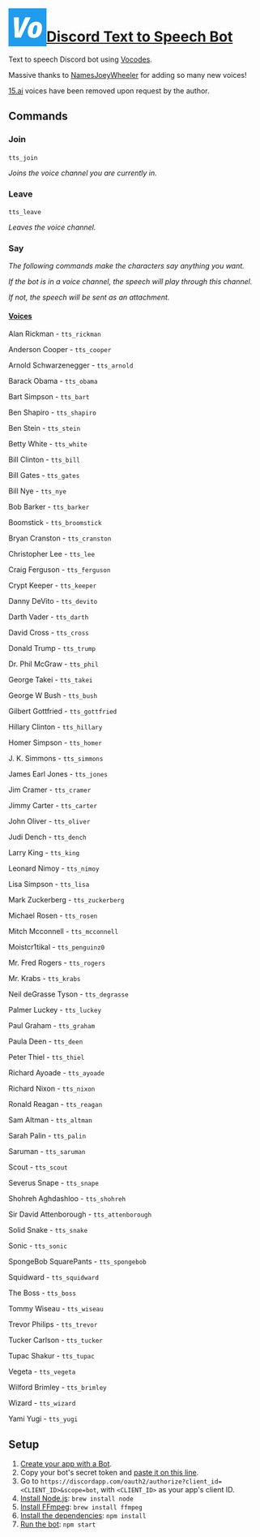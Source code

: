 <img src="icon.png?raw=true" width="75" align="left">

# [Discord Text to Speech Bot](https://discordapp.com/oauth2/authorize?client_id=801286916082237441&scope=bot)
Text to speech Discord bot using [Vocodes](https://vo.codes).

Massive thanks to [NamesJoeyWheeler](https://github.com/NamesJoeyWheeler) for adding so many new voices!

[15.ai](https://15.ai) voices have been removed upon request by the author.

## Commands
### Join
`tts_join`

*Joins the voice channel you are currently in.*

### Leave
`tts_leave`

*Leaves the voice channel.*

### Say
*The following commands make the characters say anything you want.*

*If the bot is in a voice channel, the speech will play through this channel.*

*If not, the speech will be sent as an attachment.*

#### [Voices](https://vo.codes)

Alan Rickman - `tts_rickman`

Anderson Cooper - `tts_cooper`

Arnold Schwarzenegger - `tts_arnold`

Barack Obama - `tts_obama`

Bart Simpson - `tts_bart`

Ben Shapiro - `tts_shapiro`

Ben Stein - `tts_stein`

Betty White - `tts_white`

Bill Clinton - `tts_bill`

Bill Gates - `tts_gates`

Bill Nye - `tts_nye`

Bob Barker - `tts_barker`

Boomstick - `tts_broomstick`

Bryan Cranston - `tts_cranston`

Christopher Lee - `tts_lee`

Craig Ferguson - `tts_ferguson`

Crypt Keeper - `tts_keeper`

Danny DeVito - `tts_devito`

Darth Vader - `tts_darth`

David Cross - `tts_cross`

Donald Trump - `tts_trump`

Dr. Phil McGraw - `tts_phil`

George Takei - `tts_takei`

George W Bush - `tts_bush`

Gilbert Gottfried - `tts_gottfried`

Hillary Clinton - `tts_hillary`

Homer Simpson - `tts_homer`

J. K. Simmons - `tts_simmons`

James Earl Jones - `tts_jones`

Jim Cramer - `tts_cramer`

Jimmy Carter - `tts_carter`

John Oliver - `tts_oliver`

Judi Dench - `tts_dench`

Larry King - `tts_king`

Leonard Nimoy - `tts_nimoy`

Lisa Simpson - `tts_lisa`

Mark Zuckerberg - `tts_zuckerberg`

Michael Rosen - `tts_rosen`

Mitch Mcconnell - `tts_mcconnell`

Moistcr1tikal - `tts_penguinz0`

Mr. Fred Rogers - `tts_rogers`

Mr. Krabs - `tts_krabs`

Neil deGrasse Tyson - `tts_degrasse`

Palmer Luckey - `tts_luckey`

Paul Graham - `tts_graham`

Paula Deen - `tts_deen`

Peter Thiel - `tts_thiel`

Richard Ayoade - `tts_ayoade`

Richard Nixon - `tts_nixon`

Ronald Reagan - `tts_reagan`

Sam Altman - `tts_altman`

Sarah Palin - `tts_palin`

Saruman - `tts_saruman`

Scout - `tts_scout`

Severus Snape - `tts_snape`

Shohreh Aghdashloo - `tts_shohreh`

Sir David Attenborough - `tts_attenborough`

Solid Snake - `tts_snake`

Sonic - `tts_sonic`

SpongeBob SquarePants - `tts_spongebob`

Squidward - `tts_squidward`

The Boss - `tts_boss`

Tommy Wiseau - `tts_wiseau`

Trevor Philips - `tts_trevor`

Tucker Carlson - `tts_tucker`

Tupac Shakur - `tts_tupac`

Vegeta - `tts_vegeta`

Wilford Brimley - `tts_brimley`

Wizard - `tts_wizard`

Yami Yugi - `tts_yugi`

## Setup
1. [Create your app with a Bot](https://discordapp.com/developers/applications/me).
2. Copy your bot's secret token and [paste it on this line](ttsbot.js#L8).
3. Go to `https://discordapp.com/oauth2/authorize?client_id=<CLIENT_ID>&scope=bot`, with `<CLIENT_ID>` as your app's client ID.
4. [Install Node.js](https://nodejs.org/en/download): `brew install node`
5. [Install FFmpeg](https://www.ffmpeg.org/download.html): `brew install ffmpeg`
6. [Install the dependencies](package.json#L37-L40): `npm install`
7. [Run the bot](ttsbot.js): `npm start`
